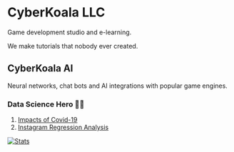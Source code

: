 # CyberKoala LLC

Game development studio and e-learning.

We make tutorials that nobody ever created.

## CyberKoala AI
Neural networks, chat bots and AI integrations with popular game engines.

### Data Science Hero 🦸‍♀️
1. [Impacts of Covid-19](https://github.com/rhiskey/ImpactsOfCovidOnEconomics/blob/master/Lesson_Impacts_of_COVID_on_Economics.ipynb)
2. [Instagram Regression Analysis](https://github.com/rhiskey/InstagramRegressionAnalysis/blob/master/DSHero%20-%20Lesson%202%20Instagram%20Analysis.ipynb)

[![Stats](https://stats.cyberkoalastudios.com)](https://stats.cyberkoalastudios.com/)


